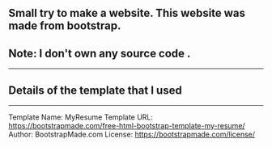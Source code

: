 ## Small try to make a website. This website was made from bootstrap.

## Note: I don't own any source code .

---

## Details of the template that I used

---

Template Name: MyResume
Template URL: https://bootstrapmade.com/free-html-bootstrap-template-my-resume/
Author: BootstrapMade.com
License: https://bootstrapmade.com/license/
